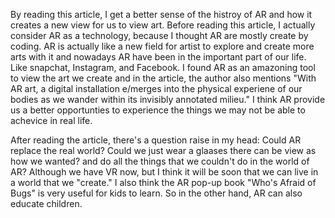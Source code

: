   By reading this article, I get a better sense of the histroy of AR and how it creates a new view for us to view art. Before reading this article, I actually consider AR as a technology, because I thought AR are mostly create by coding. AR is actually like a new field for artist to explore and create more arts with it and nowadays AR have been in the important part of our life. Like snapchat, Instagram, and Facebook. I found AR as an amazoning tool to view the art we create and in the article, the author also mentions "With AR art, a digital installation e/merges into the physical experiene of our bodies as we wander within its invisibly annotated milieu." I think AR provide us a better opportunties to experience the things we may not be able to achevice in real life.
  
  After reading the article, there's a question raise in my head: Could AR replace the real world? Could we just wear a glaases there can be view as how we wanted? and do all the things that we couldn't do in the world of AR? Although we have VR now, but I think it will be soon that we can live in a world that we "create." I also think the AR pop-up book "Who's Afraid of Bugs" is very useful for kids to learn. So in the other hand, AR can also educate children.
